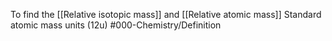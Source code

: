 To find the [[Relative isotopic mass]] and [[Relative atomic mass]]
Standard atomic mass units (12u) 
#000-Chemistry/Definition